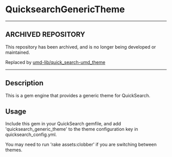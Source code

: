 # QuicksearchGenericTheme

---

## ARCHIVED REPOSITORY

This repository has been archived, and is no longer being developed or
maintained.

Replaced by [umd-lib/quick_search-umd_theme](https://github.com/umd-lib/quick_search-umd_theme)

---

## Description

This is a gem engine that provides a generic theme for QuickSearch.

## Usage

Include this gem in your QuickSearch gemfile, and add 'quicksearch_generic_theme' to the theme configuration key in quicksearch_config.yml.

You may need to run 'rake assets:clobber' if you are switching between themes.
